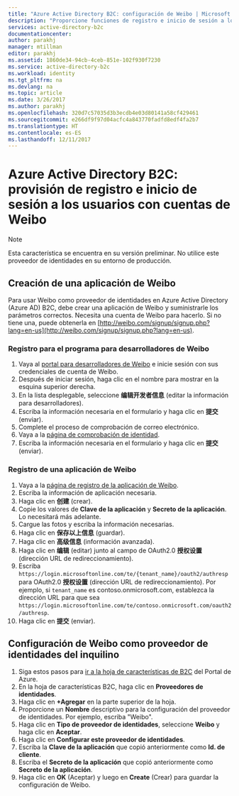 ```yaml
---
title: "Azure Active Directory B2C: configuración de Weibo | Microsoft Docs"
description: "Proporcione funciones de registro e inicio de sesión a los consumidores con cuentas de Weibo en las aplicaciones protegidas por Azure Active Directory B2C."
services: active-directory-b2c
documentationcenter: 
author: parakhj
manager: mtillman
editor: parakhj
ms.assetid: 1860de34-94cb-4ceb-851e-102f930f7230
ms.service: active-directory-b2c
ms.workload: identity
ms.tgt_pltfrm: na
ms.devlang: na
ms.topic: article
ms.date: 3/26/2017
ms.author: parakhj
ms.openlocfilehash: 320d7c57035d3b3ecdb4e03d80141a58cf429461
ms.sourcegitcommit: e266df9f97d04acfc4a843770fadfd8edf4fa2b7
ms.translationtype: HT
ms.contentlocale: es-ES
ms.lasthandoff: 12/11/2017
---
```

# <a name="azure-active-directory-b2c-provide-sign-up-and-sign-in-to-consumers-with-weibo-accounts"></a>Azure Active Directory B2C: provisión de registro e inicio de sesión a los usuarios con cuentas de Weibo

> [!NOTE]
> Esta característica se encuentra en su versión preliminar. No utilice este proveedor de identidades en su entorno de producción.
> 

## <a name="create-a-weibo-application"></a>Creación de una aplicación de Weibo

Para usar Weibo como proveedor de identidades en Azure Active Directory (Azure AD) B2C, debe crear una aplicación de Weibo y suministrarle los parámetros correctos. Necesita una cuenta de Weibo para hacerlo. Si no tiene una, puede obtenerla en [http://weibo.com/signup/signup.php?lang=en-us](http://weibo.com/signup/signup.php?lang=en-us).

### <a name="register-for-the-weibo-developer-program"></a>Registro para el programa para desarrolladores de Weibo

1. Vaya al [portal para desarrolladores de Weibo](http://open.weibo.com/) e inicie sesión con sus credenciales de cuenta de Weibo.
2. Después de iniciar sesión, haga clic en el nombre para mostrar en la esquina superior derecha.
3. En la lista desplegable, seleccione **编辑开发者信息** (editar la información para desarrolladores).
4. Escriba la información necesaria en el formulario y haga clic en **提交** (enviar).
5. Complete el proceso de comprobación de correo electrónico.
6. Vaya a la [página de comprobación de identidad](http://open.weibo.com/developers/identity/edit).
7. Escriba la información necesaria en el formulario y haga clic en **提交** (enviar).

### <a name="register-a-weibo-application"></a>Registro de una aplicación de Weibo

1. Vaya a la [página de registro de la aplicación de Weibo](http://open.weibo.com/apps/new).
2. Escriba la información de aplicación necesaria.
3. Haga clic en **创建** (crear).
4. Copie los valores de **Clave de la aplicación** y **Secreto de la aplicación**. Lo necesitará más adelante.
5. Cargue las fotos y escriba la información necesarias.
6. Haga clic en **保存以上信息** (guardar).
7. Haga clic en **高级信息** (información avanzada).
8. Haga clic en **编辑** (editar) junto al campo de OAuth2.0 **授权设置** (dirección URL de redireccionamiento).
9. Escriba `https://login.microsoftonline.com/te/{tenant_name}/oauth2/authresp` para OAuth2.0 **授权设置** (dirección URL de redireccionamiento). Por ejemplo, si `tenant_name` es contoso.onmicrosoft.com, establezca la dirección URL para que sea `https://login.microsoftonline.com/te/contoso.onmicrosoft.com/oauth2/authresp`.
10. Haga clic en **提交** (enviar).  

## <a name="configure-weibo-as-an-identity-provider-in-your-tenant"></a>Configuración de Weibo como proveedor de identidades del inquilino
1. Siga estos pasos para [ir a la hoja de características de B2C](active-directory-b2c-app-registration.md#navigate-to-b2c-settings) del Portal de Azure.
2. En la hoja de características B2C, haga clic en **Proveedores de identidades**.
3. Haga clic en **+Agregar** en la parte superior de la hoja.
4. Proporcione un **Nombre** descriptivo para la configuración del proveedor de identidades. Por ejemplo, escriba "Weibo".
5. Haga clic en **Tipo de proveedor de identidades**, seleccione **Weibo** y haga clic en **Aceptar**.
6. Haga clic en **Configurar este proveedor de identidades**.
7. Escriba la **Clave de la aplicación** que copió anteriormente como **Id. de cliente**.
8. Escriba el **Secreto de la aplicación** que copió anteriormente como **Secreto de la aplicación**.
9. Haga clic en **OK** (Aceptar) y luego en **Create** (Crear) para guardar la configuración de Weibo.

